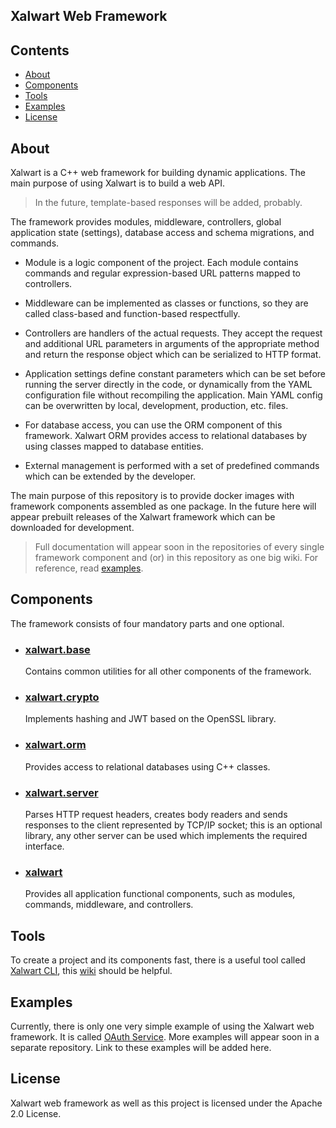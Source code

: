 ## Xalwart Web Framework

## Contents
* [About](#about)
* [Components](#components)
* [Tools](#tools)
* [Examples](#examples)
* [License](#license)

## About
Xalwart is a C++ web framework for building dynamic applications. The main
purpose of using Xalwart is to build a web API.

> In the future, template-based responses will be added, probably.

The framework provides modules, middleware, controllers, global application state
(settings), database access and schema migrations, and commands.

* Module is a logic component of the project. Each module contains commands and
regular expression-based URL patterns mapped to controllers.

* Middleware can be implemented as classes or functions, so they are called class-based
and function-based respectfully.

* Controllers are handlers of the actual requests. They accept the request and additional
URL parameters in arguments of the appropriate method and return the response object which
can be serialized to HTTP format.

* Application settings define constant parameters which can be set before running the server
directly in the code, or dynamically from the YAML configuration file without recompiling
the application. Main YAML config can be overwritten by local, development, production, etc.
files.

* For database access, you can use the ORM component of this framework. Xalwart ORM provides
access to relational databases by using classes mapped to database entities.

* External management is performed with a set of predefined commands which can be extended by
the developer.

The main purpose of this repository is to provide docker images with framework components
assembled as one package. In the future here will appear prebuilt releases of the Xalwart
framework which can be downloaded for development.

> Full documentation will appear soon in the repositories of every single framework component
> and (or) in this repository as one big wiki. For reference, read [examples](#examples).

## Components
The framework consists of four mandatory parts and one optional.

* ### [xalwart.base](https://github.com/YuriyLisovskiy/xalwart.base)
  Contains common utilities for all other components of the framework.

* ### [xalwart.crypto](https://github.com/YuriyLisovskiy/xalwart.crypto)
  Implements hashing and JWT based on the OpenSSL library.

* ### [xalwart.orm](https://github.com/YuriyLisovskiy/xalwart.orm)
  Provides access to relational databases using C++ classes.

* ### [xalwart.server](https://github.com/YuriyLisovskiy/xalwart.server)
  Parses HTTP request headers, creates body readers and sends responses to the client
  represented by TCP/IP socket; this is an optional library, any other server can be
  used which implements the required interface.

* ### [xalwart](https://github.com/YuriyLisovskiy/xalwart)
  Provides all application functional components, such as modules, commands, middleware,
  and controllers.

## Tools
To create a project and its components fast, there is a useful tool called
[Xalwart CLI](https://github.com/YuriyLisovskiy/xalwart-cli), this
[wiki](https://github.com/YuriyLisovskiy/xalwart-cli/wiki) should be helpful.

## Examples
Currently, there is only one very simple example of using the Xalwart web framework.
It is called [OAuth Service](https://github.com/YuriyLisovskiy/oauth-service). More
examples will appear soon in a separate repository. Link to these examples will be
added here.

## License
Xalwart web framework as well as this project is licensed under the Apache 2.0 License.
